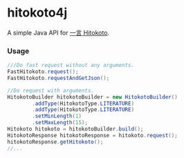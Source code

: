 # hitokoto4j

A simple Java API for [一言 Hitokoto](https://hitokoto.cn/).

### Usage

```java
///Do fast request without any arguments.
FastHitokoto.request();
FastHitokoto.requestAndGetJson();

//Do request with arguments.
HitokotoBuilder hitokotoBuilder = new HitokotoBuilder()
        .addType(HitokotoType.LITERATURE)
        .addType(HitokotoType.LITERATURE)
        .setMinLength(1)
        .setMaxLength(15);
Hitokoto hitokoto = hitokotoBuilder.build();
HitokotoResponse hitokotoResponse = hitokoto.request();
hitokotoResponse.getHitokoto();
//...
```
